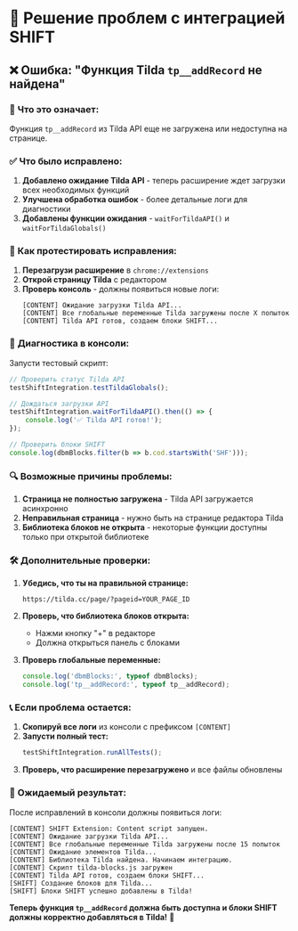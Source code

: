 # 🔧 Решение проблем с интеграцией SHIFT

## ❌ Ошибка: "Функция Tilda `tp__addRecord` не найдена"

### 🎯 **Что это означает:**
Функция `tp__addRecord` из Tilda API еще не загружена или недоступна на странице.

### ✅ **Что было исправлено:**

1. **Добавлено ожидание Tilda API** - теперь расширение ждет загрузки всех необходимых функций
2. **Улучшена обработка ошибок** - более детальные логи для диагностики
3. **Добавлены функции ожидания** - `waitForTildaAPI()` и `waitForTildaGlobals()`

### 🚀 **Как протестировать исправления:**

1. **Перезагрузи расширение** в `chrome://extensions`
2. **Открой страницу Tilda** с редактором
3. **Проверь консоль** - должны появиться новые логи:
   ```
   [CONTENT] Ожидание загрузки Tilda API...
   [CONTENT] Все глобальные переменные Tilda загружены после X попыток
   [CONTENT] Tilda API готов, создаем блоки SHIFT...
   ```

### 🧪 **Диагностика в консоли:**

Запусти тестовый скрипт:
```javascript
// Проверить статус Tilda API
testShiftIntegration.testTildaGlobals();

// Дождаться загрузки API
testShiftIntegration.waitForTildaAPI().then(() => {
    console.log('✅ Tilda API готов!');
});

// Проверить блоки SHIFT
console.log(dbmBlocks.filter(b => b.cod.startsWith('SHF')));
```

### 🔍 **Возможные причины проблемы:**

1. **Страница не полностью загружена** - Tilda API загружается асинхронно
2. **Неправильная страница** - нужно быть на странице редактора Tilda
3. **Библиотека блоков не открыта** - некоторые функции доступны только при открытой библиотеке

### 🛠️ **Дополнительные проверки:**

1. **Убедись, что ты на правильной странице:**
   ```
   https://tilda.cc/page/?pageid=YOUR_PAGE_ID
   ```

2. **Проверь, что библиотека блоков открыта:**
   - Нажми кнопку "+" в редакторе
   - Должна открыться панель с блоками

3. **Проверь глобальные переменные:**
   ```javascript
   console.log('dbmBlocks:', typeof dbmBlocks);
   console.log('tp__addRecord:', typeof tp__addRecord);
   ```

### 📞 **Если проблема остается:**

1. **Скопируй все логи** из консоли с префиксом `[CONTENT]`
2. **Запусти полный тест:**
   ```javascript
   testShiftIntegration.runAllTests();
   ```
3. **Проверь, что расширение перезагружено** и все файлы обновлены

### 🎯 **Ожидаемый результат:**

После исправлений в консоли должны появиться логи:
```
[CONTENT] SHIFT Extension: Content script запущен.
[CONTENT] Ожидание загрузки Tilda API...
[CONTENT] Все глобальные переменные Tilda загружены после 15 попыток
[CONTENT] Ожидание элементов Tilda...
[CONTENT] Библиотека Tilda найдена. Начинаем интеграцию.
[CONTENT] Скрипт tilda-blocks.js загружен
[CONTENT] Tilda API готов, создаем блоки SHIFT...
[SHIFT] Создание блоков для Tilda...
[SHIFT] Блоки SHIFT успешно добавлены в Tilda!
```

**Теперь функция `tp__addRecord` должна быть доступна и блоки SHIFT должны корректно добавляться в Tilda!** 🎉
